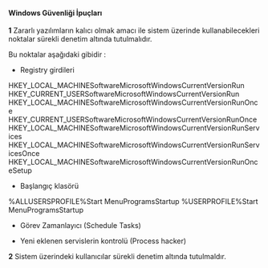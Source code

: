 #### Windows Güvenliği İpuçları


**1** Zararlı yazılımların kalıcı olmak amacı ile sistem üzerinde kullanabilecekleri noktalar sürekli denetim altında tutulmalıdır.

Bu noktalar aşağıdaki gibidir : 

* Registry girdileri

HKEY_LOCAL_MACHINESoftwareMicrosoftWindowsCurrentVersionRun
HKEY_CURRENT_USERSoftwareMicrosoftWindowsCurrentVersionRun
HKEY_LOCAL_MACHINESoftwareMicrosoftWindowsCurrentVersionRunOnce
HKEY_CURRENT_USERSoftwareMicrosoftWindowsCurrentVersionRunOnce
HKEY_LOCAL_MACHINESoftwareMicrosoftWindowsCurrentVersionRunServices
HKEY_LOCAL_MACHINESoftwareMicrosoftWindowsCurrentVersionRunServicesOnce
HKEY_LOCAL_MACHINESoftwareMicrosoftWindowsCurrentVersionRunOnceSetup

* Başlangıç klasörü

%ALLUSERSPROFILE%Start MenuProgramsStartup
 %USERPROFILE%Start MenuProgramsStartup
 
* Görev Zamanlayıcı (Schedule Tasks)

* Yeni eklenen servislerin kontrolü (Process hacker)

**2** Sistem üzerindeki kullanıcılar sürekli denetim altında tutulmaldır.
